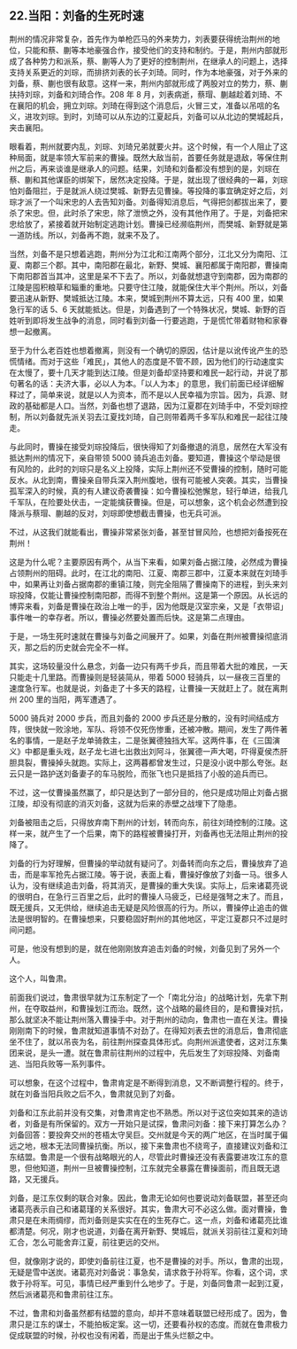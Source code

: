 ## 22.当阳：刘备的生死时速
荆州的情况非常复杂，首先作为单枪匹马的外来势力，刘表要获得统治荆州的地位，只能和蔡、蒯等本地豪强合作，接受他们的支持和制约。于是，荆州内部就形成了各种势力和派系，蔡、蒯等人为了更好的控制荆州，在继承人的问题上，选择支持关系更近的刘琮，而排挤刘表的长子刘琦。同时，作为本地豪强，对于外来的刘备，蔡、蒯也很有敌意。这样一来，荆州内部就形成了两股对立的势力，蔡、蒯扶持刘琮，刘备和刘琦合作。208 年 8 月，刘表病逝，蔡瑁、蒯越趁着刘琦、不在襄阳的机会，拥立刘琮。刘琦在得到这个消息后，火冒三丈，准备以吊唁的名义，进攻刘琮。到时，刘琦可以从东边的江夏起兵，刘备可以从北边的樊城起兵，夹击襄阳。


眼看着，荆州就要内乱，刘琮、刘琦兄弟就要火并。这个时候，有一个人阻止了这种局面，就是率领大军前来的曹操。既然大敌当前，首要任务就是退敌，等保住荆州之后，再来谈谁是继承人的问题。结果，刘琦和刘备都没有想到的是，刘琮在蔡、蒯和其他谋臣的绑架下，居然决定投降。于是，就出现了很经典的一幕，刘琮怕刘备阻拦，于是就派人绕过樊城、新野去见曹操。等投降的事宜确定好之后，刘琮才派了一个叫宋忠的人去告知刘备。刘备得知消息后，气得把剑都拔出来了，要杀了宋忠。但，此时杀了宋忠，除了泄愤之外，没有其他作用了。于是，刘备把宋忠给放了，紧接着就开始制定逃跑计划。曹操已经濒临荆州，而樊城、新野就是第一道防线。所以，刘备再不跑，就来不及了。


当然，刘备不是只想着逃跑，荆州分为江北和江南两个部分，江北又分为南阳、江夏、南郡三个郡。其中，南阳郡在最北，新野、樊城、襄阳都属于南阳郡，曹操南下南阳郡首当其冲，这里是呆不下去了。所以，刘备就想退守到南郡，因为南郡的江陵是囤积粮草和辎重的重地。只要守住江陵，就能保住大半个荆州。所以，刘备要迅速从新野、樊城抵达江陵。本来，樊城到荆州不算太远，只有 400 里，如果急行军的话 5、6 天就能抵达。但是，刘备遇到了一个特殊状况，樊城、新野的百姓听到即将发生战争的消息，同时看到刘备一行要逃跑，于是慌忙带着财物和家眷想一起撤离。


至于为什么老百姓也想着撤离，则没有一个确切的原因，估计是以讹传讹产生的恐慌情绪。而对于这些「难民」，其他人的态度是不管不顾，因为他们的行动速度实在太慢了，要十几天才能到达江陵。但是刘备却坚持要和难民一起行动，并说了那句著名的话：夫济大事，必以人为本。「以人为本」的意思，我们前面已经详细解释过了，简单来说，就是以人为资本，而不是以人民幸福为宗旨。因为，兵源、财政的基础都是人口。当然，刘备也想了退路，因为江夏郡在刘琦手中，不受刘琮控制，所以刘备就先派关羽去江夏找刘琦，自己则带着两千多军队和难民一起往江陵走。


与此同时，曹操在接受刘琮投降后，很快得知了刘备撤退的消息，居然在大军没有抵达荆州的情况下，亲自带领 5000 骑兵追击刘备。要知道，曹操这个举动是很有风险的，此时的刘琮只是名义上投降，实际上荆州还不受曹操的控制，随时可能反水。从北到南，曹操亲自带兵深入荆州腹地，很有可能被人突袭。其实，当曹操孤军深入的时候，真的有人建议奇袭曹操：如今曹操松弛懈怠，轻行单进，给我几千军队，在险要处伏击，一定能擒获曹操。但是，可以想象，这个机会必然遭到投降派与蔡瑁、蒯越的反对，刘琮即使想截击曹操，也无兵可派。


不过，从这我们就能看出，曹操非常紧张刘备，甚至甘冒风险，也想把刘备按死在荆州！


这是为什么呢？主要原因有两个，从当下来看，如果刘备占据江陵，必然成为曹操占领荆州的阻碍。此时，在江北的南阳、江夏、南郡三郡中，江夏本来就在刘琦手中，如果再让刘备占据南郡的重镇江陵，则完全阻隔了曹操南下的进程，到头来刘琮投降，仅能让曹操控制南阳郡，而得不到整个荆州。这是第一个原因。从长远的博弈来看，刘备是曹操在政治上唯一的手，因为他既是汉室宗亲，又是「衣带诏」事件唯一的幸存者。所以，曹操必然要处置而后快。这是第二点理由。


于是，一场生死时速就在曹操与刘备之间展开了。如果，刘备在荆州被曹操彻底消灭，那之后的历史就会完全不一样。


其实，这场较量没什么悬念，刘备一边只有两千步兵，而且带着大批的难民，一天只能走十几里路。而曹操则是轻装简从，带着 5000 轻骑兵，以一昼夜三百里的速度急行军。也就是说，刘备走了十多天的路程，让曹操一天就赶上了。就在离荆州 200 里的当阳，两军遭遇了。


5000 骑兵对 2000 步兵，而且刘备的 2000 步兵还是分散的，没有时间结成方阵，很快就一败涂地，军队、将领不仅死伤惨重，还被冲散。期间，发生了两件著名的事情，一是赵子龙单骑救主，二是张翼德独挡大军。这两件事，在《三国演义》中都是重头戏，赵子龙七进七出救出刘阿斗，张翼德一声大喝，吓得夏侯杰肝胆具裂，曹操掉头就跑。实际上，这两暮都曾发生过，只是没小说中那么夸张。赵云只是一路护送刘备妻子的车马脱险，而张飞也只是抵挡了小股的追兵而已。


不过，这一仗曹操虽然赢了，却只是达到了一部分目的，他只是成功阻止刘备占据江陵，却没有彻底的消灭刘备，这就为后来的赤壁之战埋下了隐患。


刘备被阻击之后，只得放弃南下荆州的计划，转而向东，前往刘琦控制的江陵。这样一来，就产生了一个后果，南下的路程被曹操打开，刘备再也无法阻止荆州的投降了。


刘备的行为好理解，但曹操的举动就有疑问了。刘备转而向东之后，曹操放弃了追击，而是率军抢先占据江陵。等于说，表面上看，曹操好像放了刘备一马。很多人认为，没有继续追击刘备，将其消灭，是曹操的重大失误。实际上，后来诸葛亮说的很明白，在急行三百里之后，此时的曹操人马疲乏，已经是强弩之末了。而且，既无援兵，又无供给，继续追击无疑是风险很高的行为。所以，曹操停止追击的做法是很明智的。在曹操想来，只要稳固好荆州的其他地区，平定江夏郡只不过是时间问题。


可是，他没有想到的是，就在他刚刚放弃追击刘备的时候，刘备见到了另外一个人。


这个人，叫鲁肃。


前面我们说过，鲁肃很早就为江东制定了一个「南北分治」的战略计划，先拿下荆州，在夺取益州，和曹操划江而治。既然，这个战略的最终目的，是和曹操对抗，那么就坚决不能让荆州落入曹操手中。对于荆州的动向，鲁肃也一直在关注。曹操刚刚南下的时候，鲁肃就知道事情不对劲了。在得知刘表去世的消息后，鲁肃彻底坐不住了，就以吊丧为名，前往荆州探查具体形式。向荆州派遣使者，这对江东集团来说，是头一遭。就在鲁肃前往荆州的过程中，先后发生了刘琮投降、刘备南逃、当阳兵败等一系列事件。


可以想象，在这个过程中，鲁肃肯定是不断得到消息，又不断调整行程的。终于，就在刘备当阳兵败之后不久，鲁肃就见到了刘备。


刘备和江东此前并没有交集，对鲁肃肯定也不熟悉。所以对于这位突如其来的造访者，刘备是有所保留的。双方一开始只是试探，鲁肃问刘备：接下来打算怎么办？刘备回答：要投奔交州的苍梧太守吴巨。交州就是今天的两广地区，在当时属于偏远之地，根本无法同曹操抗衡。所以，接下来鲁肃也不绕弯子，直接建议刘备和江东结盟。鲁肃是一个很有战略眼光的人，尽管此时曹操还没有表露要进攻江东的意思，但他知道，荆州一旦被曹操控制，江东就完全暴露在曹操面前，而且既无退路，又无援兵。


刘备，是江东仅剩的联合对象。因此，鲁肃无论如何也要说动刘备联盟，甚至还向诸葛亮表示自己和诸葛瑾的关系很好。其实，鲁肃大可不必这么做。面对曹操，鲁肃只是在未雨绸缪，而刘备则是实实在在的生死存亡。这一点，刘备和诸葛亮比谁都清楚。何况，刚才也说道，刘备在离开新野、樊城后，就派关羽前往江夏和刘琦汇合，怎么可能舍弃江夏，前往更远的交州。


但，就像刚才说的，即使刘备前往江夏，也不是曹操的对手。所以，鲁肃的出现，无疑是雪中送炭。诸葛亮对刘备说：事急矣，请求救于孙将军。你看，这个词，求救于孙将军。可见，事情已经严重到什么地步了。于是，刘备同鲁肃一起到江夏，然后派诸葛亮和鲁肃前往江东。


不过，鲁肃和刘备虽然都有结盟的意向，却并不意味着联盟已经形成了。因为，鲁肃只是江东的谋士，不能拍板定案。这一切，还要看孙权的态度。而就在鲁肃极力促成联盟的时候，孙权也没有闲着，而是出于焦头烂额之中。


